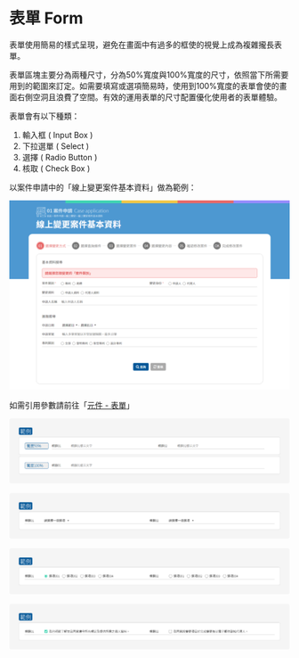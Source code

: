 # 表單 Form

表單使用簡易的樣式呈現，避免在畫面中有過多的框使的視覺上成為複雜攏長表單。

表單區塊主要分為兩種尺寸，分為50%寬度與100%寬度的尺寸，依照當下所需要用到的範圍來訂定。如需要填寫或選項簡易時，使用到100%寬度的表單會使的畫面右側空洞且浪費了空間。有效的運用表單的尺寸配置優化使用者的表單體驗。

表單會有以下種類：

1. 輸入框 \( Input Box \)
2. 下拉選單 \( Select \)
3. 選擇 \( Radio Button \)
4. 核取 \( Check Box \)

以案件申請中的「線上變更案件基本資料」做為範例：

![](../.gitbook/assets/page_form.png)

如需引用參數請前往「[元件 - 表單](../yuan-jian-component/biao-chan.md)」

![&#x8F38;&#x5165;&#x6846; \( Input Box \)](../.gitbook/assets/input_image_01.png)

![&#x4E0B;&#x62C9;&#x9078;&#x55AE; \( Select \)](../.gitbook/assets/input_image_02.png)

![&#x9078;&#x64C7; \( Radio Button \)](../.gitbook/assets/input_image_03.png)

![&#x6838;&#x53D6; \( Check Box \)](../.gitbook/assets/input_image_04.png)

